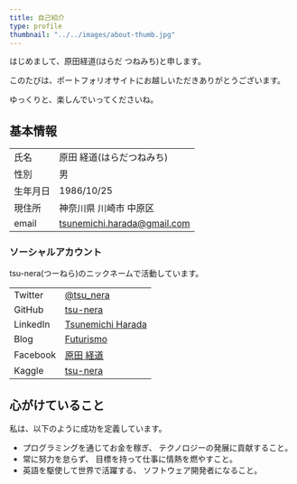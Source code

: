 ```yaml
---
title: 自己紹介
type: profile
thumbnail: "../../images/about-thumb.jpg"
---
```


はじめまして、原田経道(はらだ つねみち)と申します。

このたびは、ポートフォリオサイトにお越しいただきありがとうございます。

ゆっくりと、楽しんでいってくださいね。

## 基本情報

|||
|:---|:---|
| 氏名 | 原田  経道(はらだつねみち) |
| 性別| 男 |
| 生年月日 | 1986/10/25 |
| 現住所 | 神奈川県 川崎市 中原区 |
| email | tsunemichi.harada@gmail.com |

### ソーシャルアカウント

tsu-nera(つーねら)のニックネームで活動しています。

|||
|:---|:---|
| Twitter  | [@tsu_nera](https://twitter.com/tsu_nera)|
| GitHub   | [tsu-nera](https://github.com/tsu-nera)|
| LinkedIn | [Tsunemichi Harada](https://www.linkedin.com/in/tsunemichi-harada-14a41836/)|
| Blog     | [Futurismo](http://futurismo.biz)
| Facebook | [原田 経道](https://www.facebook.com/tsunemichi.harada)|
| Kaggle   | [tsu-nera](https://www.kaggle.com/fox10225fox)|

## 心がけていること

私は、以下のように成功を定義しています。

- プログラミングを通じてお金を稼ぎ、 テクノロジーの発展に貢献すること。
- 常に努力を怠らず、 目標を持って仕事に情熱を燃やすこと。
- 英語を駆使して世界で活躍する、 ソフトウェア開発者になること。